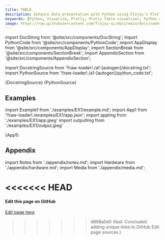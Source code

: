 ```yaml
---
title: TABLE
description: Enhance data presentation with Python using Flojoy's Plotly Table visualizer. Create dynamic tables for organized and insightful data representation.
keywords: [Python, Visualize, Plotly, Plotly Table visualizer, Python data table tool, Dynamic table creation, Table visualization examples, Flojoy Plotly nodes, Interactive data tables, Python data representation, Table creation with Plotly, Visualizing data with tables, Data table analysis]
image: https://raw.githubusercontent.com/flojoy-ai/docs/main/docs/nodes/VISUALIZERS/PLOTLY/TABLE/examples/EX1/output.jpeg
---
```


[//]: # (Custom component imports)

import DocString from '@site/src/components/DocString';
import PythonCode from '@site/src/components/PythonCode';
import AppDisplay from '@site/src/components/AppDisplay';
import SectionBreak from '@site/src/components/SectionBreak';
import AppendixSection from '@site/src/components/AppendixSection';

[//]: # (Docstring)

import DocstringSource from '!!raw-loader!./a1-[autogen]/docstring.txt';
import PythonSource from '!!raw-loader!./a1-[autogen]/python_code.txt';

<DocString>{DocstringSource}</DocString>
<PythonCode GLink='VISUALIZERS/PLOTLY/TABLE/TABLE.py'>{PythonSource}</PythonCode>

<SectionBreak />

[//]: # (Examples)

## Examples

import Example1 from './examples/EX1/example.md';
import App1 from '!!raw-loader!./examples/EX1/app.json';
import appImg from './examples/EX1/app.jpeg'
import outputImg from './examples/EX1/output.jpeg'

<AppDisplay 
    nodeLabel='TABLE'
    appImg={appImg}
    outputImg={outputImg}
    >
    {App1}
</AppDisplay>

<Example1 />

<SectionBreak />

[//]: # (Appendix)

## Appendix

import Notes from './appendix/notes.md';
import Hardware from './appendix/hardware.md';
import Media from './appendix/media.md';

<<<<<<< HEAD
<AppendixSection index={0} folderPath='nodes/VISUALIZERS/PLOTLY/TABLE/appendix/'><Notes /></AppendixSection>
<AppendixSection index={1} folderPath='nodes/VISUALIZERS/PLOTLY/TABLE/appendix/'><Hardware /></AppendixSection>
<AppendixSection index={2} folderPath='nodes/VISUALIZERS/PLOTLY/TABLE/appendix/'><Media /></AppendixSection>
=======
<AppendixSection index={0} folderPath='nodes/VISUALIZERS/PLOTLY/TABLE/appendix/'><Notes /></AppendixSection>
<AppendixSection index={1} folderPath='nodes/VISUALIZERS/PLOTLY/TABLE/appendix/'><Hardware /></AppendixSection>
<AppendixSection index={2} folderPath='nodes/VISUALIZERS/PLOTLY/TABLE/appendix/'><Media /></AppendixSection>

<SectionBreak />

[//]: # (Edit page on GitHub)

#### Edit this page on GitHub

[Edit page here](https://github.com/flojoy-ai/docs/tree/main/docs/nodes/VISUALIZERS/PLOTLY/TABLE)
>>>>>>> d898a0e0 (feat: Concluded adding unique links to GitHub Edit page sources.)
